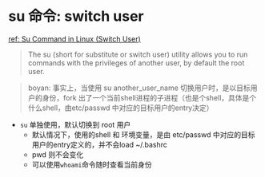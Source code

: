 # su 命令: switch user  
[ref: Su Command in Linux (Switch User)](https://linuxize.com/post/su-command-in-linux/)  

> The su (short for substitute or switch user) utility allows you to run commands with the privileges of another user, by default the root user.  

> boyan: 事实上，当使用 su another_user_name 切换用户时，是以目标用户的身份，fork 出了一个当前shell进程的子进程（也是个shell，具体是个什么shell，由etc/passwd 中对应的目标用户的entry决定）  

- `su` 单独使用，默认切换到 root 用户  
  - 默认情况下，使用的shell 和 环境变量，是由 etc/passwd 中对应的目标用户的entry定义的，并不会load ~/.bashrc
  - pwd 则不会变化  
  - 可以使用`whoami`命令随时查看当前身份  


